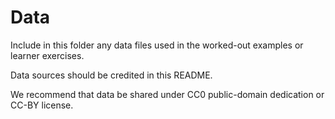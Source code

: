 # Data

Include in this folder any data files used in the worked-out examples or learner exercises.

Data sources should be credited in this README.

We recommend that data be shared under CC0 public-domain dedication or CC-BY license.
